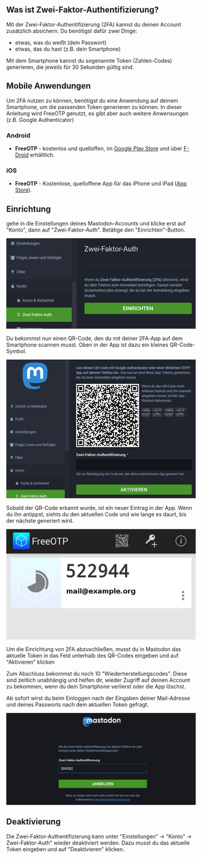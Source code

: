 ## Was ist Zwei-Faktor-Authentifizierung?

Mit der Zwei-Faktor-Authentifizierung (2FA) kannst du deinen Account zusätzlich absichern. Du benötigst dafür zwei Dinge: 
* etwas, was du weißt (dein Passwort)
* etwas, das du hast (z.B. dein Smartphone)

Mit dem Smartphone kannst du sogenannte Token (Zahlen-Codes) generieren, die jeweils für 30 Sekunden gültig sind.

## Mobile Anwendungen

Um 2FA nutzen zu können, benötigst du eine Anwendung auf deinem Smartphone, um die passenden Token generieren zu können. In dieser Anleitung wird FreeOTP genutzt, es gibt aber auch weitere Anwensungen (z.B. Google Authenticator)

### Android

- **FreeOTP** - kostenlos und quelloffen, im [Google Play Store](https://play.google.com/store/apps/details?id=org.fedorahosted.freeotp&hl=de) und über [F-Droid](https://f-droid.org/en/packages/org.fedorahosted.freeotp/) erhältlich.

### iOS

- **FreeOTP** - Kostenlose, quelloffene App für das iPhone und iPad ([App Store](https://apps.apple.com/us/app/freeotp-authenticator/id872559395)).

## Einrichtung

gehe in die Einstellungen deines Mastodon-Accounts und klicke erst auf "Konto", dann auf "Zwei-Faktor-Auth". Betätige den "Einrichten"-Button.

![erster Bildschirm zur Einrichtung von 2FA](img/2fa-einrichten.png)

Du bekommst nun einen QR-Code, den du mit deiner 2FA-App auf dem Smartphone scannen musst. Oben in der App ist dazu ein kleines QR-Code-Symbol.

![QR-Code zur Einrichtung von 2FA](img/2fa-qr-code.png)

Sobald der QR-Code erkannt wurde, ist ein neuer Eintrag in der App. Wenn du ihn antippst, siehts du den aktuellen Code und wie lange es daurt, bis der nächste generiert wird.

![Screenshot FreeOTP](img/2fa-freeOTP.png)

Um die Einrichtung von 2FA abzuschließen, musst du in Mastodon das aktuelle Token in das Feld unterhalb des QR-Codes eingeben und auf "Aktivieren" klicken

Zum Abschluss bekommst du noch 10 "Wiederherstellungscodes". Diese sind zeitlich unabhängig und helfen dir, wieder Zugriff auf deinen Account zu bekommen, wenn du dein Smartphone verlierst oder die App löschst.

Ab sofort wirst du beim Einloggen nach der Eingaben deiner Mail-Adresse und deines Passworts nach dem aktuellen Token gefragt.

![Screenshot Tokenabfrage](img/2fa-tokenabfrage.png)

## Deaktivierung

Die Zwei-Faktor-Authentifizierung kann unter "Einstellungen" -> "Konto" -> Zwei-Faktor-Auth" wieder deaktiviert werden. Dazu musst du das aktuelle Token eingeben und auf "Deaktivieren" klicken.
